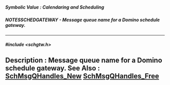 ##### Symbolic Value : Calendaring and Scheduling
##### NOTESSCHEDGATEWAY - Message queue name for a Domino schedule gateway.
---
##### #include <schgtw.h>
**Description :**
Message queue name for a Domino schedule gateway.
**See Also :**
[SchMsgQHandles_New](D:/md_files/SchMsgQHandles_New.md)
[SchMsgQHandles_Free](D:/md_files/SchMsgQHandles_Free.md)
---

